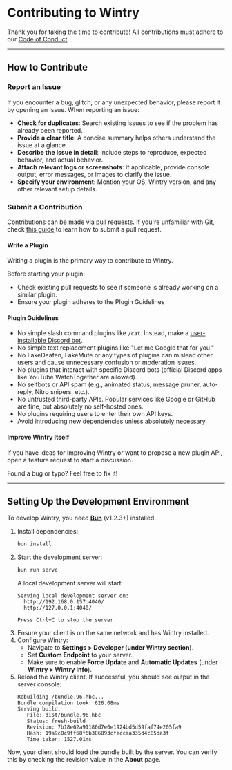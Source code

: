 # Contributing to Wintry

Thank you for taking the time to contribute! All contributions must adhere to our [Code of Conduct](./CODE_OF_CONDUCT.md).

---

## How to Contribute

### Report an Issue

If you encounter a bug, glitch, or any unexpected behavior, please report it by opening an issue. When reporting an issue:

- **Check for duplicates**: Search existing issues to see if the problem has already been reported.
- **Provide a clear title**: A concise summary helps others understand the issue at a glance.
- **Describe the issue in detail**: Include steps to reproduce, expected behavior, and actual behavior.
- **Attach relevant logs or screenshots**: If applicable, provide console output, error messages, or images to clarify the issue.
- **Specify your environment**: Mention your OS, Wintry version, and any other relevant setup details.

### Submit a Contribution

Contributions can be made via pull requests. If you're unfamiliar with Git, check [this guide](https://opensource.com/article/19/7/create-pull-request-github) to learn how to submit a pull request.

#### Write a Plugin

Writing a plugin is the primary way to contribute to Wintry.

Before starting your plugin:
- Check existing pull requests to see if someone is already working on a similar plugin.
- Ensure your plugin adheres to the Plugin Guidelines

#### Plugin Guidelines

- No simple slash command plugins like `/cat`. Instead, make a [user-installable Discord bot](https://discord.com/developers/docs/change-log#userinstallable-apps-preview).
- No simple text replacement plugins like "Let me Google that for you."
- No FakeDeafen, FakeMute or any types of plugins can mislead other users and cause unnecessary confusion or moderation issues. 
- No plugins that interact with specific Discord bots (official Discord apps like YouTube WatchTogether are allowed).
- No selfbots or API spam (e.g., animated status, message pruner, auto-reply, Nitro snipers, etc.).
- No untrusted third-party APIs. Popular services like Google or GitHub are fine, but absolutely no self-hosted ones.
- No plugins requiring users to enter their own API keys.
- Avoid introducing new dependencies unless absolutely necessary.

#### Improve Wintry Itself

If you have ideas for improving Wintry or want to propose a new plugin API, open a feature request to start a discussion.

Found a bug or typo? Feel free to fix it!

---

## Setting Up the Development Environment

To develop Wintry, you need [**Bun**](https://bun.sh/) (v1.2.3+) installed.

1. Install dependencies:
   ```bash
   bun install
   ```
1. Start the development server:
   ```bash
   bun run serve
   ```
   A local development server will start:
   ```
   Serving local development server on:
     http://192.168.0.157:4040/
     http://127.0.0.1:4040/

   Press Ctrl+C to stop the server.
   ```
1. Ensure your client is on the same network and has Wintry installed.
1. Configure Wintry:
   - Navigate to **Settings > Developer (under Wintry section)**.
   - Set **Custom Endpoint** to your server.
   - Make sure to enable **Force Update** and **Automatic Updates** (under **Wintry > Wintry Info**).
1. Reload the Wintry client. If successful, you should see output in the server console:
   ```
   Rebuilding /bundle.96.hbc...
   Bundle compilation took: 626.08ms
   Serving build:
      File: dist/bundle.96.hbc
      Status: fresh-build
      Revision: 7b18e62a91186d7e0e1924bd5d59faf74e205fa9
      Hash: 19a9c0c9ff68f6b386893cfeccaa335d4c85da3f
      Time taken: 1527.01ms
   ```

Now, your client should load the bundle built by the server. You can verify this by checking the revision value in the **About** page.

